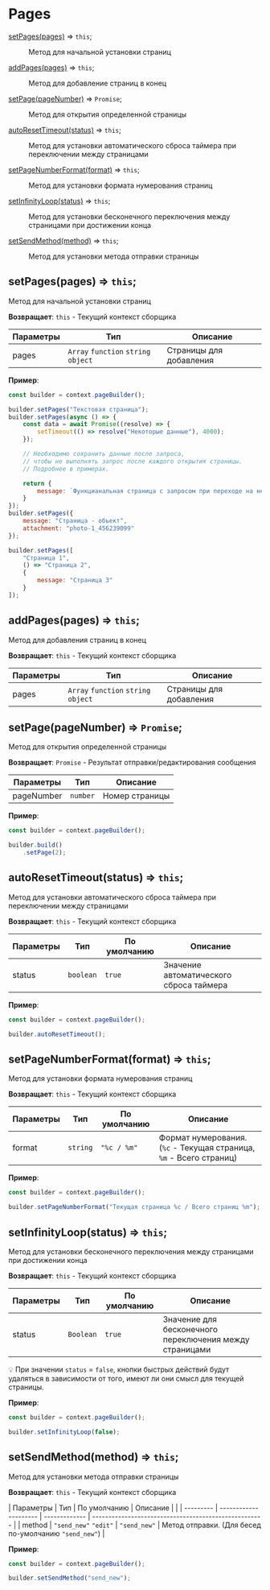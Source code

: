# Pages
<dl>
<dt><a href="#setPages">setPages(pages)</a> ⇒ <code>this</code>;</dt>
<dd><p>Метод для начальной установки страниц</p></dd>

<dt><a href="#addPages">addPages(pages)</a> ⇒ <code>this</code>;</dt>
<dd><p>Метод для добавление страниц в конец</p></dd>

<dt><a href="#setPage">setPage(pageNumber)</a> ⇒ <code>Promise</code>;</dt>
<dd><p>Метод для открытия определенной страницы</p></dd>

<dt><a href="#autoResetTimeout">autoResetTimeout(status)</a> ⇒ <code>this</code>;</dt>
<dd><p>Метод для установки автоматического сброса таймера при переключении между страницами</p></dd>

<dt><a href="#setPageNumberFormat">setPageNumberFormat(format)</a> ⇒ <code>this</code>;</dt>
<dd><p>Метод для установки формата нумерования страниц</p></dd>

<dt><a href="#setInfinityLoop">setInfinityLoop(status)</a> ⇒ <code>this</code>;</dt>
<dd><p>Метод для установки бесконечного переключения между страницами при достижении конца</p></dd>

<dt><a href="#setSendMethod">setSendMethod(method)</a> ⇒ <code>this</code>;</dt>
<dd><p>Метод для установки метода отправки страницы</p></dd>
</dl>

<a name="setPages"></a>

## setPages(pages) ⇒ <code>this</code>;
Метод для начальной установки страниц

**Возвращает**: `this` - Текущий контекст сборщика

| Параметры        | Тип                                  | Описание                |
| ---------------- | ------------------------------------ | ----------------------- |
| pages            | `Array` `function` `string` `object` | Страницы для добавления |

**Пример**:

```js
const builder = context.pageBuilder();

builder.setPages("Текстовая страница");
builder.setPages(async () => {
    const data = await Promise((resolve) => {
        setTimeout(() => resolve("Некоторые данные"), 4000);
    });

    // Необходимо сохранить данные после запроса,
    // чтобы не выполнять запрос после каждого открытия страницы.
    // Подробнее в примерах.

    return {
        message: `Функцианальная страница с запросом при переходе на нее. ${data}`
    }
});
builder.setPages({
    message: "Страница - объект",
    attachment: "photo-1_456239099"
});

builder.setPages([
    "Страница 1",
    () => "Страница 2",
    {
        message: "Страница 3"
    }
]);
```

<a name="addPages"></a>

## addPages(pages) ⇒ <code>this</code>;
Метод для добавления страниц в конец

**Возвращает**: `this` - Текущий контекст сборщика

| Параметры        | Тип                                  | Описание                |
| ---------------- | ------------------------------------ | ----------------------- |
| pages            | `Array` `function` `string` `object` | Страницы для добавления |

<a name="setPage"></a>

## setPage(pageNumber) ⇒ <code>Promise</code>;
Метод для открытия определенной страницы

**Возвращает**: `Promise` - Результат отправки/редактирования сообщения

| Параметры   | Тип      | Описание       |
| ----------- | -------- | -------------- |
| pageNumber  | `number` | Номер страницы |

**Пример**:

```js
const builder = context.pageBuilder();

builder.build()
    .setPage(2);
```

<a name="autoResetTimeout"></a>

## autoResetTimeout(status) ⇒ <code>this</code>;
Метод для установки автоматического сброса таймера при переключении между страницами

**Возвращает**: `this` - Текущий контекст сборщика

| Параметры | Тип       | По умолчанию  | Описание                                |
| --------- | --------- | ------------- | --------------------------------------- |
| status    | `boolean` | `true`        | Значение автоматического сброса таймера |

**Пример**:

```js
const builder = context.pageBuilder();

builder.autoResetTimeout();
```

<a name="setPageNumberFormat"></a>

## setPageNumberFormat(format) ⇒ <code>this</code>;
Метод для установки формата нумерования страниц

**Возвращает**: `this` - Текущий контекст сборщика

| Параметры | Тип      | По умолчанию  | Описание                                                            |
| --------- | -------- | ------------- | ------------------------------------------------------------------- |
| format    | `string` | `"%c / %m"`   | Формат нумерования. (`%c` - Текущая страница, `%m` - Всего страниц) |

**Пример**:

```js
const builder = context.pageBuilder();

builder.setPageNumberFormat("Текущая страница %с / Всего страниц %m");
```

<a name="setInfinityLoop"></a>

## setInfinityLoop(status) ⇒ <code>this</code>;
Метод для установки бесконечного переключения между страницами при достижении конца

**Возвращает**: `this` - Текущий контекст сборщика

| Параметры | Тип       | По умолчанию  | Описание                                                |
| --------- | --------- | ------------- | ------------------------------------------------------- |
| status    | `Boolean` | `true`        | Значение для бесконечного переключения между страницами |

💡 При значении `status` = `false`, кнопки быстрых действий будут удаляться в зависимости от того, имеют ли они смысл для текущей страницы.

**Пример**:

```js
const builder = context.pageBuilder();

builder.setInfinityLoop(false);
```

<a name="setSendMethod"></a>

## setSendMethod(method) ⇒ <code>this</code>;
Метод для установки метода отправки страницы

**Возвращает**: `this` - Текущий контекст сборщика

| Параметры | Тип                   | По умолчанию  | Описание                                              |                                                  |
| --------- | --------------------- | ------------- | ----------------------------------------------------- |
| method    | `"send_new"` `"edit"` | `"send_new"`  | Метод отправки. (Для бесед по-умолчанию `"send_new"`) |

**Пример**:

```js
const builder = context.pageBuilder();

builder.setSendMethod("send_new");
```
